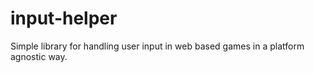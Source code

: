 # input-helper
Simple library for handling user input in web based games in a platform agnostic way.
